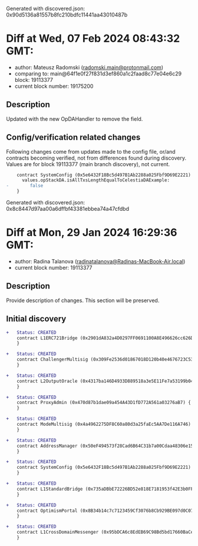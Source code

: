 Generated with discovered.json: 0x90d5136a81557b8fc210bdfc11441aa43010487b

# Diff at Wed, 07 Feb 2024 08:43:32 GMT:

- author: Mateusz Radomski (<radomski.main@protonmail.com>)
- comparing to: main@64f1e0f27f831d3ef860a1c2faad8c77e04e6c29 block: 19113377
- current block number: 19175200

## Description

Updated with the new OpDAHandler to remove the field.

## Config/verification related changes

Following changes come from updates made to the config file,
or/and contracts becoming verified, not from differences found during
discovery. Values are for block 19113377 (main branch discovery), not current.

```diff
    contract SystemConfig (0x5e6432F18Bc5d497B1Ab2288a025Fbf9D69E2221) {
      values.opStackDA.isAllTxsLengthEqualToCelestiaDAExample:
-        false
    }
```

Generated with discovered.json: 0x8c8447d97aa00a6dffbf43381ebbea74a47cfdbd

# Diff at Mon, 29 Jan 2024 16:29:36 GMT:

- author: Radina Talanova (<radinatalanova@Radinas-MacBook-Air.local>)
- current block number: 19113377

## Description

Provide description of changes. This section will be preserved.

## Initial discovery

```diff
+   Status: CREATED
    contract L1ERC721Bridge (0x2901dA832a4D0297FF0691100A8E496626cc626D) {
    }
```

```diff
+   Status: CREATED
    contract ChallengerMultisig (0x309Fe2536d01867018D120b40e4676723C53A14C) {
    }
```

```diff
+   Status: CREATED
    contract L2OutputOracle (0x4317ba146D4933D889518a3e5E11Fe7a53199b04) {
    }
```

```diff
+   Status: CREATED
    contract ProxyAdmin (0x470d87b1dae09a454A43D1fD772A561a03276aB7) {
    }
```

```diff
+   Status: CREATED
    contract ModeMultisig (0x4a4962275DF8C60a80d3a25faEc5AA7De116A746) {
    }
```

```diff
+   Status: CREATED
    contract AddressManager (0x50eF494573f28Cad6B64C31b7a00Cdaa48306e15) {
    }
```

```diff
+   Status: CREATED
    contract SystemConfig (0x5e6432F18Bc5d497B1Ab2288a025Fbf9D69E2221) {
    }
```

```diff
+   Status: CREATED
    contract L1StandardBridge (0x735aDBbE72226BD52e818E7181953f42E3b0FF21) {
    }
```

```diff
+   Status: CREATED
    contract OptimismPortal (0x8B34b14c7c7123459Cf3076b8Cb929BE097d0C07) {
    }
```

```diff
+   Status: CREATED
    contract L1CrossDomainMessenger (0x95bDCA6c8EdEB69C98Bd5bd17660BaCef1298A6f) {
    }
```
